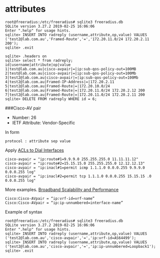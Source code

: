 # attributes



```
root@freeradius:/etc/freeradius# sqlite3 freeradius.db 
SQLite version 3.27.2 2019-02-25 16:06:06
Enter ".help" for usage hints.
sqlite> INSERT INTO radreply (username,attribute,op,value) VALUES ('test2@lab.com.au','Framed-Route','=','172.20.11.0/24 172.20.2.11 200');
sqlite> .exit
```

```
sqlite> .headers on
sqlite> select * from radreply;
id|username|attribute|op|value
1|test@lab.com.au|cisco-avpair|=|ip:sub-qos-policy-out=100MB
2|test@lab.com.au|cisco-avpair|=|ip:sub-qos-policy-out=100Mb
3|test2@lab.com.au|cisco-avpair|=|ip:sub-qos-policy-out=100Mb
4|test2@lab.com.au|Framed-IP-Address|=|172.20.2.11
5|test2@lab.com.au|Framed-Route|=|172.20.10.0/24
6|test2@lab.com.au|Framed-Route|=|172.20.11.0/24 172.20.2.12 200
7|test2@lab.com.au|Framed-Route|=|172.20.11.0/24 172.20.2.11 200
sqlite> DELETE FROM radreply WHERE id = 6;
```

###Cisco-AV pair

* Number: 26
* IETF Attribute: Vendor-Specific

In form

```
protocol : attribute sep value
```
Apply [ACLs to Dial Interfaces](https://www.cisco.com/c/en/us/support/docs/security-vpn/remote-authentication-dial-user-service-radius/15251-radius-ACL1.html)
```
cisco-avpair = "ip:route#1=9.9.9.0 255.255.255.0 11.11.11.12"
cisco-avpair = "ip:route#2=15.15.15.0 255.255.255.0 12.12.12.13"
cisco-avpair = "ip:inacl#1=permit icmp 1.1.1.0 0.0.0.255 9.9.9.0 0.0.0.255 log"
cisco-avpair = "ip:inacl#2=permit tcp 1.1.1.0 0.0.0.255 15.15.15 .0 0.0.0.255 log"
```

More examples. [Broadband Scalability and Performance](https://www.cisco.com/c/en/us/td/docs/routers/asr1000/configuration/guide/chassis/asrswcfg/scaling.html)

```
Cisco:Cisco-AVpair = “ip:vrf-id=vrf-name”
Cisco:Cisco-AVpair = “ip:ip-unnumbered=interface-name”
```



Example of syntax

```
root@freeradius:/etc/freeradius# sqlite3 freeradius.db 
SQLite version 3.27.2 2019-02-25 16:06:06
Enter ".help" for usage hints.
sqlite> INSERT INTO radreply (username,attribute,op,value) VALUES ('test2@lab.com.au','cisco-avpair','=','ip:vrf-id=AS64499');
sqlite> INSERT INTO radreply (username,attribute,op,value) VALUES ('test2@lab.com.au','cisco-avpair','=','ip:ip-unnumbered=Loopback1');
sqlite> .exit
```



